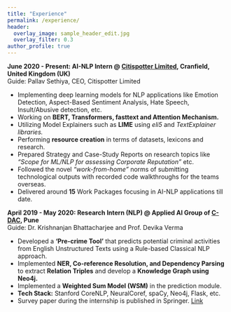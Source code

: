 ```yaml
---
title: "Experience"
permalink: /experience/
header:
  overlay_image: sample_header_edit.jpg
  overlay_filter: 0.3
author_profile: true
---
```


<b>June 2020 - Present: AI-NLP Intern @ <a href="http://citispotter.com/"> Citispotter Limited</a>, Cranfield, United Kingdom (UK)</b><br>
  Guide: Pallav Sethiya, CEO, Citispotter Limited
  - Implementing deep learning models for NLP applications like Emotion Detection, Aspect-Based Sentiment Analysis, Hate Speech, Insult/Abusive detection, etc.
  - Working on **BERT, Transformers, fasttext and Attention Mechanism.** 
  - Utilizing Model Explainers such as **LIME** using *eli5* and *TextExplainer libraries.*
  - Performing **resource creation** in terms of datasets, lexicons and research.
  - Prepared Strategy and Case-Study Reports on research topics like *“Scope for ML/NLP for assessing Corporate Reputation”* etc.
  - Followed the novel *“work-from-home”* norms of submitting technological outputs with recorded code walkthroughs for the teams overseas.
  - Delivered around **15** Work Packages focusing in AI-NLP applications till date.
  
<b>April 2019 - May 2020: Research Intern (NLP) @ Applied AI Group of <a href="https://www.cdac.in/">C-DAC</a>, Pune</b><br>
  Guide: Dr. Krishnanjan Bhattacharjee and Prof. Devika Verma
  - Developed a **‘Pre-crime Tool’** that predicts potential criminal activities from English Unstructured Texts using a Rule-based Classical NLP approach. 
  - Implemented **NER, Co-reference Resolution, and Dependency Parsing** to extract **Relation Triples** and develop a **Knowledge Graph using Neo4j.**
  - Implemented a **Weighted Sum Model (WSM)** in the prediction module.
  - **Tech Stack:** Stanford CoreNLP, NeuralCoref, spaCy, Neo4j, Flask, etc. 
  - Survey paper during the internship is published in Springer. [Link](http://katreparitosh.github.io/publication/springer_ictis_2020)
  

